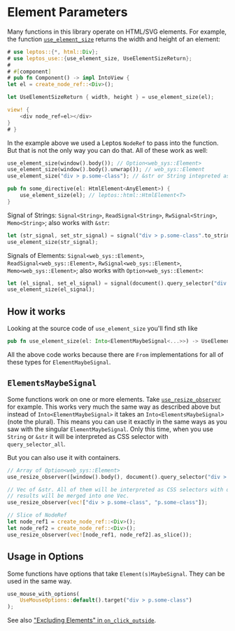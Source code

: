 # Element Parameters

Many functions in this library operate on HTML/SVG elements. For example, the
function [`use_element_size`](elements/use_element_size.md) returns the width and height of an element:

```rust
# use leptos::{*, html::Div};
# use leptos_use::{use_element_size, UseElementSizeReturn};
#
# #[component]
# pub fn Component() -> impl IntoView {
let el = create_node_ref::<Div>();

let UseElementSizeReturn { width, height } = use_element_size(el);

view! {
    <div node_ref=el></div>
}
# }
```

In the example above we used a Leptos `NodeRef` to pass into the function. But that is not
the only way you can do that. All of these work as well:

```rust
use_element_size(window().body()); // Option<web_sys::Element>
use_element_size(window().body().unwrap()); // web_sys::Element
use_element_size("div > p.some-class"); // &str or String intepreted as CSS selector

pub fn some_directive(el: HtmlElement<AnyElement>) {
    use_element_size(el); // leptos::html::HtmlElement<T>
}
```

Signal of Strings: `Signal<String>`, `ReadSignal<String>`, `RwSignal<String>`, `Memo<String>`; also works with `&str`:

```rust
let (str_signal, set_str_signal) = signal("div > p.some-class".to_string());
use_element_size(str_signal);
```

Signals of
Elements: `Signal<web_sys::Element>`, `ReadSignal<web_sys::Element>`, `RwSignal<web_sys::Element>`, `Memo<web_sys::Element>`;
also works with `Option<web_sys::Element>`:

```rust
let (el_signal, set_el_signal) = signal(document().query_selector("div > p.some-class").unwrap());
use_element_size(el_signal); 
```

## How it works

Looking at the source code of `use_element_size` you'll find sth like

```rust
pub fn use_element_size(el: Into<ElementMaybeSignal<...>>) -> UseElementSizeReturn {}
```

All the above code works because there are `From` implementations for all of these
types for `ElementMaybeSignal`.

## `ElementsMaybeSignal`

Some functions work on one or more elements. Take [`use_resize_observer`](elements/use_resize_observer.md) for example.
This works very much the same way as described above but instead of `Into<ElementMaybeSignal>`
it takes an `Into<ElementsMaybeSignal>` (note the plural). This means you can use it exactly in
the same ways as you saw with the singular `ElementMaybeSignal`. Only this time, when you use
`String` or `&str` it will be interpreted as CSS selector with `query_selector_all`.

But you can also use it with containers.

```rust
// Array of Option<web_sys::Element>
use_resize_observer([window().body(), document().query_selector("div > p.some-class").unsrap()]);

// Vec of &str. All of them will be interpreted as CSS selectors with query_selector_all() and the
// results will be merged into one Vec.
use_resize_observer(vec!["div > p.some-class", "p.some-class"]);

// Slice of NodeRef
let node_ref1 = create_node_ref::<Div>();
let node_ref2 = create_node_ref::<Div>();
use_resize_observer(vec![node_ref1, node_ref2].as_slice());
```

## Usage in Options

Some functions have options that take `Element(s)MaybeSignal`.
They can be used in the same way.

```rust
use_mouse_with_options(
    UseMouseOptions::default().target("div > p.some-class")
);
```

See also ["Excluding Elements" in `on_click_outside`](elements/on_click_outside.md#excluding-elements).